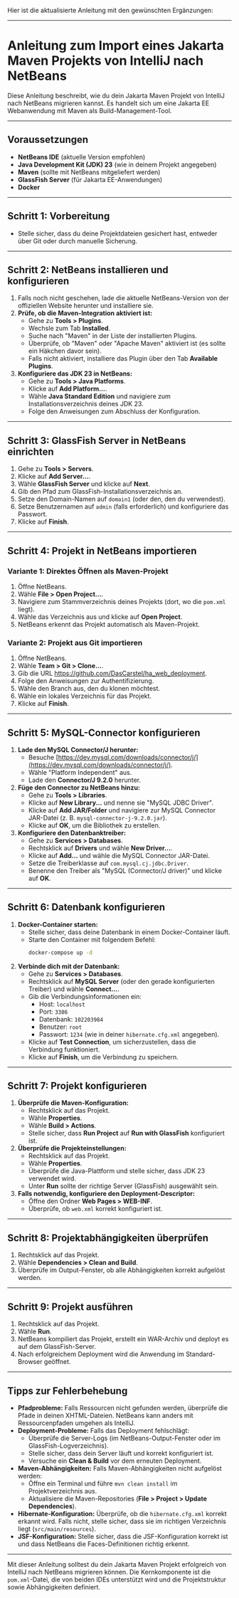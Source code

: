 Hier ist die aktualisierte Anleitung mit den gewünschten Ergänzungen:

---

# Anleitung zum Import eines Jakarta Maven Projekts von IntelliJ nach NetBeans

Diese Anleitung beschreibt, wie du dein Jakarta Maven Projekt von IntelliJ nach NetBeans migrieren kannst. Es handelt sich um eine Jakarta EE Webanwendung mit Maven als Build-Management-Tool.

---

## Voraussetzungen
- **NetBeans IDE** (aktuelle Version empfohlen)
- **Java Development Kit (JDK) 23** (wie in deinem Projekt angegeben)
- **Maven** (sollte mit NetBeans mitgeliefert werden)
- **GlassFish Server** (für Jakarta EE-Anwendungen)
- **Docker**

---

## Schritt 1: Vorbereitung
- Stelle sicher, dass du deine Projektdateien gesichert hast, entweder über Git oder durch manuelle Sicherung.

---

## Schritt 2: NetBeans installieren und konfigurieren
1. Falls noch nicht geschehen, lade die aktuelle NetBeans-Version von der offiziellen Website herunter und installiere sie.
2. **Prüfe, ob die Maven-Integration aktiviert ist:**
   - Gehe zu **Tools > Plugins**.
   - Wechsle zum Tab **Installed**.
   - Suche nach "Maven" in der Liste der installierten Plugins.
   - Überprüfe, ob "Maven" oder "Apache Maven" aktiviert ist (es sollte ein Häkchen davor sein).
   - Falls nicht aktiviert, installiere das Plugin über den Tab **Available Plugins**.
3. **Konfiguriere das JDK 23 in NetBeans:**
   - Gehe zu **Tools > Java Platforms**.
   - Klicke auf **Add Platform...**.
   - Wähle **Java Standard Edition** und navigiere zum Installationsverzeichnis deines JDK 23.
   - Folge den Anweisungen zum Abschluss der Konfiguration.

---

## Schritt 3: GlassFish Server in NetBeans einrichten
1. Gehe zu **Tools > Servers**.
2. Klicke auf **Add Server...**.
3. Wähle **GlassFish Server** und klicke auf **Next**.
4. Gib den Pfad zum GlassFish-Installationsverzeichnis an.
5. Setze den Domain-Namen auf `domain1` (oder den, den du verwendest).
6. Setze Benutzernamen auf `admin` (falls erforderlich) und konfiguriere das Passwort.
7. Klicke auf **Finish**.

---

## Schritt 4: Projekt in NetBeans importieren
### Variante 1: Direktes Öffnen als Maven-Projekt
1. Öffne NetBeans.
2. Wähle **File > Open Project...**.
3. Navigiere zum Stammverzeichnis deines Projekts (dort, wo die `pom.xml` liegt).
4. Wähle das Verzeichnis aus und klicke auf **Open Project**.
5. NetBeans erkennt das Projekt automatisch als Maven-Projekt.

### Variante 2: Projekt aus Git importieren
1. Öffne NetBeans.
2. Wähle **Team > Git > Clone...**.
3. Gib die URL https://github.com/DasCarstel/ha_web_deployment.
4. Folge den Anweisungen zur Authentifizierung.
5. Wähle den Branch aus, den du klonen möchtest.
6. Wähle ein lokales Verzeichnis für das Projekt.
7. Klicke auf **Finish**.

---

## Schritt 5: MySQL-Connector konfigurieren
1. **Lade den MySQL Connector/J herunter:**
   - Besuche [https://dev.mysql.com/downloads/connector/j/](https://dev.mysql.com/downloads/connector/j/).
   - Wähle "Platform Independent" aus.
   - Lade den **Connector/J 9.2.0** herunter.
2. **Füge den Connector zu NetBeans hinzu:**
   - Gehe zu **Tools > Libraries**.
   - Klicke auf **New Library...** und nenne sie "MySQL JDBC Driver".
   - Klicke auf **Add JAR/Folder** und navigiere zur MySQL Connector JAR-Datei (z. B. `mysql-connector-j-9.2.0.jar`).
   - Klicke auf **OK**, um die Bibliothek zu erstellen.
3. **Konfiguriere den Datenbanktreiber:**
   - Gehe zu **Services > Databases**.
   - Rechtsklick auf **Drivers** und wähle **New Driver...**.
   - Klicke auf **Add...** und wähle die MySQL Connector JAR-Datei.
   - Setze die Treiberklasse auf `com.mysql.cj.jdbc.Driver`.
   - Benenne den Treiber als "MySQL (Connector/J driver)" und klicke auf **OK**.

---

## Schritt 6: Datenbank konfigurieren
1. **Docker-Container starten:**
   - Stelle sicher, dass deine Datenbank in einem Docker-Container läuft.
   - Starte den Container mit folgendem Befehl:
     ```bash
     docker-compose up -d
     ```
2. **Verbinde dich mit der Datenbank:**
   - Gehe zu **Services > Databases**.
   - Rechtsklick auf **MySQL Server** (oder den gerade konfigurierten Treiber) und wähle **Connect...**.
   - Gib die Verbindungsinformationen ein:
     - Host: `localhost`
     - Port: `3306`
     - Datenbank: `102203984`
     - Benutzer: `root`
     - Passwort: `1234` (wie in deiner `hibernate.cfg.xml` angegeben).
   - Klicke auf **Test Connection**, um sicherzustellen, dass die Verbindung funktioniert.
   - Klicke auf **Finish**, um die Verbindung zu speichern.

---

## Schritt 7: Projekt konfigurieren
1. **Überprüfe die Maven-Konfiguration:**
   - Rechtsklick auf das Projekt.
   - Wähle **Properties**.
   - Wähle **Build > Actions**.
   - Stelle sicher, dass **Run Project** auf **Run with GlassFish** konfiguriert ist.
2. **Überprüfe die Projekteinstellungen:**
   - Rechtsklick auf das Projekt.
   - Wähle **Properties**.
   - Überprüfe die Java-Plattform und stelle sicher, dass JDK 23 verwendet wird.
   - Unter **Run** sollte der richtige Server (GlassFish) ausgewählt sein.
3. **Falls notwendig, konfiguriere den Deployment-Descriptor:**
   - Öffne den Ordner **Web Pages > WEB-INF**.
   - Überprüfe, ob `web.xml` korrekt konfiguriert ist.

---

## Schritt 8: Projektabhängigkeiten überprüfen
1. Rechtsklick auf das Projekt.
2. Wähle **Dependencies > Clean and Build**.
3. Überprüfe im Output-Fenster, ob alle Abhängigkeiten korrekt aufgelöst werden.

---

## Schritt 9: Projekt ausführen
1. Rechtsklick auf das Projekt.
2. Wähle **Run**.
3. NetBeans kompiliert das Projekt, erstellt ein WAR-Archiv und deployt es auf dem GlassFish-Server.
4. Nach erfolgreichem Deployment wird die Anwendung im Standard-Browser geöffnet.

---

## Tipps zur Fehlerbehebung
- **Pfadprobleme:** Falls Ressourcen nicht gefunden werden, überprüfe die Pfade in deinen XHTML-Dateien. NetBeans kann anders mit Ressourcenpfaden umgehen als IntelliJ.
- **Deployment-Probleme:** Falls das Deployment fehlschlägt:
  - Überprüfe die Server-Logs (im NetBeans-Output-Fenster oder im GlassFish-Logverzeichnis).
  - Stelle sicher, dass dein Server läuft und korrekt konfiguriert ist.
  - Versuche ein **Clean & Build** vor dem erneuten Deployment.
- **Maven-Abhängigkeiten:** Falls Maven-Abhängigkeiten nicht aufgelöst werden:
  - Öffne ein Terminal und führe `mvn clean install` im Projektverzeichnis aus.
  - Aktualisiere die Maven-Repositories (**File > Project > Update Dependencies**).
- **Hibernate-Konfiguration:** Überprüfe, ob die `hibernate.cfg.xml` korrekt erkannt wird. Falls nicht, stelle sicher, dass sie im richtigen Verzeichnis liegt (`src/main/resources`).
- **JSF-Konfiguration:** Stelle sicher, dass die JSF-Konfiguration korrekt ist und dass NetBeans die Faces-Definitionen richtig erkennt.

---

Mit dieser Anleitung solltest du dein Jakarta Maven Projekt erfolgreich von IntelliJ nach NetBeans migrieren können. Die Kernkomponente ist die `pom.xml`-Datei, die von beiden IDEs unterstützt wird und die Projektstruktur sowie Abhängigkeiten definiert.
